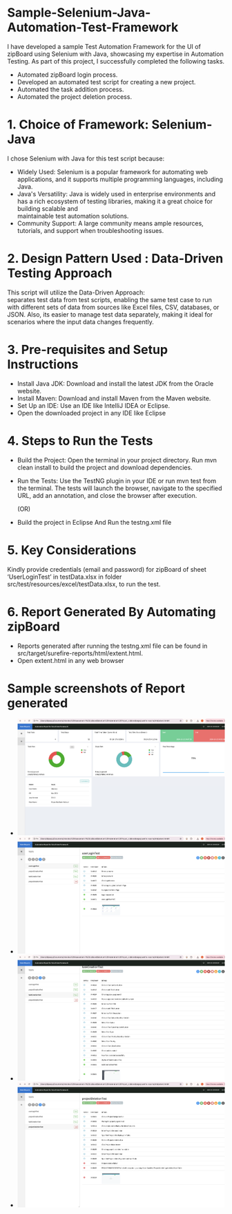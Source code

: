 # Sample-Selenium-Java-Automation-Test-Framework

I have developed a sample Test Automation Framework for the UI of zipBoard using Selenium with Java, showcasing my expertise in Automation Testing. 
As part of this project, I successfully completed the following tasks. 
   
-  Automated zipBoard login process.
-  Developed an automated test script for creating a new project.
-  Automated the task addition process.
-  Automated the project deletion process.
 

#  1. Choice of Framework: Selenium-Java
I chose Selenium with Java for this test script because:
- Widely Used: 
  Selenium is a popular framework for automating web applications, and it supports multiple programming languages, including Java.
- Java's Versatility: 
  Java is widely used in enterprise environments and has a rich ecosystem of testing libraries, making it a great choice for building scalable and     
  maintainable test automation solutions.
- Community Support: 
  A large community means ample resources, tutorials, and support when troubleshooting issues.


#  2. Design Pattern Used : Data-Driven Testing Approach
   This script will utilize the Data-Driven Approach:    
   separates test data from test scripts, enabling the same test case to run with different sets of data from sources like Excel files, CSV, databases,   or JSON.
   Also, its easier to manage test data separately, making it ideal for scenarios where the input data changes frequently.


#  3. Pre-requisites and Setup Instructions
- Install Java JDK: 
    Download and install the latest JDK from the Oracle website.
- Install Maven: 
    Download and install Maven from the Maven website.
- Set Up an IDE: 
    Use an IDE like IntelliJ IDEA or Eclipse.
- Open the downloaded project in any IDE like Eclipse
  
# 4. Steps to Run the Tests
* Build the Project:
 Open the terminal in your project directory.
 Run mvn clean install to build the project and download dependencies.
* Run the Tests:
	 Use the TestNG plugin in your IDE or run mvn test from the terminal.
	 The tests will launch the browser, navigate to the specified URL, add an annotation, and close the browser after execution.
  
  (OR)
- Build the project in Eclipse And Run the testng.xml file

#  5. Key Considerations
Kindly provide credentials (email and password) for zipBoard of sheet ‘UserLoginTest’ in    testData.xlsx in folder src/test/resources/excel/testData.xlsx, to run the test.

#  6. Report Generated By Automating zipBoard
- Reports generated after running the testng.xml file can be found in src/target/surefire-reports/html/extent.html.
- Open extent.html in any web browser

# Sample screenshots of Report generated

- ![Alt text](/test-output/a.png)
- ![Alt text](/test-output/b.png)
- ![Alt text](/test-output/c.png)
- ![Alt text](/test-output/d.png)




